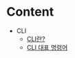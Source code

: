 # Content
- CLI
    - [CLI란?](https://github.com/TaegyunB/TIL/blob/master/Git/CLI.md)
    - [CLI 대표 명령어](https://github.com/TaegyunB/TIL/blob/master/Git/CLI-Command.md)
